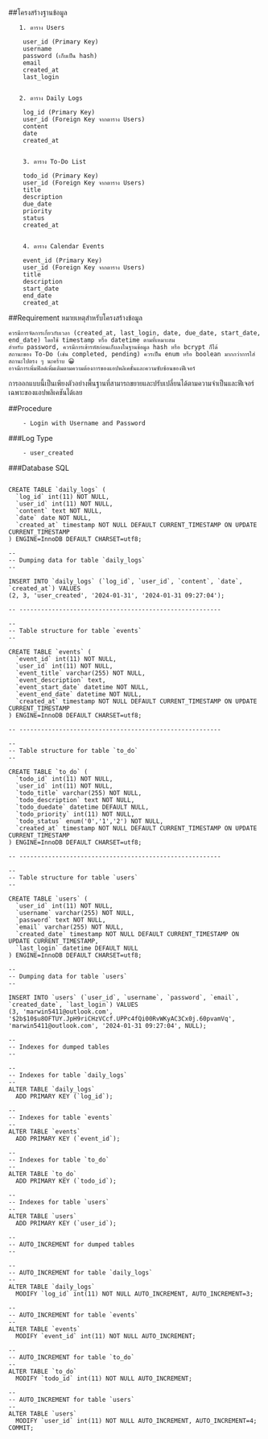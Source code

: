 ##โครงสร้างฐานข้อมูล
```
   1. ตาราง Users 

    user_id (Primary Key)
    username
    password (เก็บเป็น hash)
    email
    created_at
    last_login


   2. ตาราง Daily Logs

    log_id (Primary Key)
    user_id (Foreign Key จากตาราง Users)
    content
    date
    created_at


	3. ตาราง To-Do List

    todo_id (Primary Key)
    user_id (Foreign Key จากตาราง Users)
    title
    description
    due_date
    priority
    status
    created_at


	4. ตาราง Calendar Events

    event_id (Primary Key)
    user_id (Foreign Key จากตาราง Users)
    title
    description
    start_date
    end_date
    created_at

```

##Requirement
หมายเหตุสำหรับโครงสร้างข้อมูล

    ควรมีการจัดการเกี่ยวกับเวลา (created_at, last_login, date, due_date, start_date, end_date) โดยใช้ timestamp หรือ datetime ตามที่เหมาะสม
    สำหรับ password, ควรมีการเข้ารหัสก่อนเก็บลงในฐานข้อมูล hash หรือ bcrypt ก็ได้
    สถานะของ To-Do (เช่น completed, pending) ควรเป็น enum หรือ boolean มากกว่าการใส่สถานะไปตรง ๆ นะคร้าบ 😀
    อาจมีการเพิ่มฟิลด์เพิ่มเติมตามความต้องการของแอปพลิเคชั่นและความซับซ้อนของฟีเจอร์

การออกแบบนี้เป็นเพียงตัวอย่างพื้นฐานที่สามารถขยายและปรับเปลี่ยนได้ตามความจำเป็นและฟีเจอร์เฉพาะของแอปพลิเคชันได้เลย

##Procedure
```
    - Login with Username and Password

```

###Log Type
```
    - user_created

```

###Database SQL
```
    
CREATE TABLE `daily_logs` (
  `log_id` int(11) NOT NULL,
  `user_id` int(11) NOT NULL,
  `content` text NOT NULL,
  `date` date NOT NULL,
  `created_at` timestamp NOT NULL DEFAULT CURRENT_TIMESTAMP ON UPDATE CURRENT_TIMESTAMP
) ENGINE=InnoDB DEFAULT CHARSET=utf8;

--
-- Dumping data for table `daily_logs`
--

INSERT INTO `daily_logs` (`log_id`, `user_id`, `content`, `date`, `created_at`) VALUES
(2, 3, 'user_created', '2024-01-31', '2024-01-31 09:27:04');

-- --------------------------------------------------------

--
-- Table structure for table `events`
--

CREATE TABLE `events` (
  `event_id` int(11) NOT NULL,
  `user_id` int(11) NOT NULL,
  `event_title` varchar(255) NOT NULL,
  `event_description` text,
  `event_start_date` datetime NOT NULL,
  `event_end_date` datetime NOT NULL,
  `created_at` timestamp NOT NULL DEFAULT CURRENT_TIMESTAMP ON UPDATE CURRENT_TIMESTAMP
) ENGINE=InnoDB DEFAULT CHARSET=utf8;

-- --------------------------------------------------------

--
-- Table structure for table `to_do`
--

CREATE TABLE `to_do` (
  `todo_id` int(11) NOT NULL,
  `user_id` int(11) NOT NULL,
  `todo_title` varchar(255) NOT NULL,
  `todo_description` text NOT NULL,
  `todo_duedate` datetime DEFAULT NULL,
  `todo_priority` int(11) NOT NULL,
  `todo_status` enum('0','1','2') NOT NULL,
  `created_at` timestamp NOT NULL DEFAULT CURRENT_TIMESTAMP ON UPDATE CURRENT_TIMESTAMP
) ENGINE=InnoDB DEFAULT CHARSET=utf8;

-- --------------------------------------------------------

--
-- Table structure for table `users`
--

CREATE TABLE `users` (
  `user_id` int(11) NOT NULL,
  `username` varchar(255) NOT NULL,
  `password` text NOT NULL,
  `email` varchar(255) NOT NULL,
  `created_date` timestamp NOT NULL DEFAULT CURRENT_TIMESTAMP ON UPDATE CURRENT_TIMESTAMP,
  `last_login` datetime DEFAULT NULL
) ENGINE=InnoDB DEFAULT CHARSET=utf8;

--
-- Dumping data for table `users`
--

INSERT INTO `users` (`user_id`, `username`, `password`, `email`, `created_date`, `last_login`) VALUES
(3, 'marwin5411@outlook.com', '$2b$10$u8OFTUY.JpH9riCHzVCcf.UPPc4fQi00RvWKyAC3Cx0j.60pvamVq', 'marwin5411@outlook.com', '2024-01-31 09:27:04', NULL);

--
-- Indexes for dumped tables
--

--
-- Indexes for table `daily_logs`
--
ALTER TABLE `daily_logs`
  ADD PRIMARY KEY (`log_id`);

--
-- Indexes for table `events`
--
ALTER TABLE `events`
  ADD PRIMARY KEY (`event_id`);

--
-- Indexes for table `to_do`
--
ALTER TABLE `to_do`
  ADD PRIMARY KEY (`todo_id`);

--
-- Indexes for table `users`
--
ALTER TABLE `users`
  ADD PRIMARY KEY (`user_id`);

--
-- AUTO_INCREMENT for dumped tables
--

--
-- AUTO_INCREMENT for table `daily_logs`
--
ALTER TABLE `daily_logs`
  MODIFY `log_id` int(11) NOT NULL AUTO_INCREMENT, AUTO_INCREMENT=3;

--
-- AUTO_INCREMENT for table `events`
--
ALTER TABLE `events`
  MODIFY `event_id` int(11) NOT NULL AUTO_INCREMENT;

--
-- AUTO_INCREMENT for table `to_do`
--
ALTER TABLE `to_do`
  MODIFY `todo_id` int(11) NOT NULL AUTO_INCREMENT;

--
-- AUTO_INCREMENT for table `users`
--
ALTER TABLE `users`
  MODIFY `user_id` int(11) NOT NULL AUTO_INCREMENT, AUTO_INCREMENT=4;
COMMIT;
```


